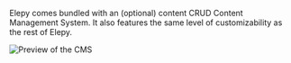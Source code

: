 Elepy comes bundled with an (optional) content CRUD Content Management System. It also features the same level of customizability as the rest of Elepy.

![Preview of the CMS](/images/572b9-screenshot-2019-01-30-at-09-original)